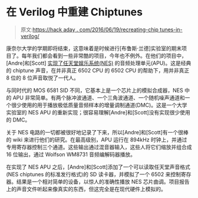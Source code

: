 # 在 Verilog 中重建 Chiptunes

> 原文:[https://hack aday . com/2016/06/19/recreating-chip tunes-in-verilog/](https://hackaday.com/2016/06/19/recreating-chiptunes-in-verilog/)

康奈尔大学的学期即将结束，这意味着是时候进行[布鲁斯·兰德]实验室的期末项目了。每年我们都会看到一些非常酷的项目，今年也不例外。在他们的项目中，[Andre]和[Scott] [实现了任天堂娱乐系统(NES)](https://people.ece.cornell.edu/land/courses/ece5760/FinalProjects/s2016/avh34_sz296/ece5760_Final_Project_avh34_sz296/ece5760_Final_Project_avh34_sz296/ece5760.Final.Project.Report/ece5760.Final.Project.Report.html) 的音频处理单元(APU)。这是经典的 chiptune 声音，在并非真正 6502 CPU 的 6502 CPU 的帮助下，用并非真正 8 位的 8 位声音取悦了一代人。

与同时代的 MOS 6581 SID 不同，它基本上是一个芯片上的模拟合成器，NES 中的 APU 非常简单。有两个脉冲波通道、一个三角波通道、一个随机噪声通道和一个很少使用的用于播放极低质量音频样本的增量调制通道(DMC)。这是一个大学实验室的 NES APU 的重新实现；很容易理解[Andre]和[Scott]没有实现很少使用的 DMC。

关于 NES 电路的一切都被很好地记录了下来，所以[Andre]和[Scott]有一个很棒的 wiki 来进行他们的研究。在最高级别，APU 运行在 894kHz 时钟上，并通过专用寄存器控制三个通道。这些输出通过混音器输入，这些人将它们缩放并组合成 16 位输出，通过 Wolfson WM8731 音频编解码器播放。

在实现了 NES APU 之后，[Andre]和[Scott]添加了一个可以读取任天堂声音格式(NES chiptunes 的标准发行格式)的 SD 读卡器，并模拟了一个 6502 来控制寄存器。结果是一个相对简单的设备，以惊人的准确性播放 NES 芯片曲调。项目报告上的声音文件听起来像真实的东西，但这完全是在现代硬件上模拟的。
